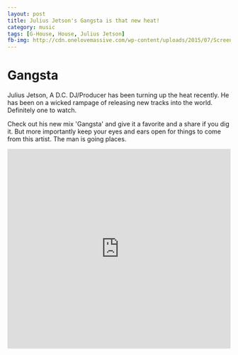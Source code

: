 ```yaml
---
layout: post
title: Julius Jetson's Gangsta is that new heat!
category: music
tags: [G-House, House, Julius Jetson]
fb-img: http://cdn.onelovemassive.com/wp-content/uploads/2015/07/Screen-Shot-2015-07-28-at-4.11.42-PM.png?768d35
---
```


# Gangsta

Julius Jetson, A D.C. DJ/Producer has been turning up the heat recently. He has been on a wicked rampage of releasing new tracks into the world. Definitely one to watch.

Check out his new mix 'Gangsta' and give it a favorite and a share if you dig it. But more importantly keep your eyes and ears open for things to come from this artist. The man is going places.

<iframe width="100%" height="450" scrolling="no" frameborder="no" src="https://w.soundcloud.com/player/?url=https%3A//api.soundcloud.com/tracks/248406331&amp;auto_play=false&amp;hide_related=false&amp;show_comments=true&amp;show_user=true&amp;show_reposts=false&amp;visual=true"></iframe>
